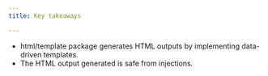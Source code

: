 ```yaml
---
title: Key takeaways

---
```

<!--Key takeaways-->

- html/template package generates HTML outputs by implementing data-driven templates.
- The HTML output generated is safe from injections.